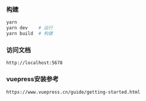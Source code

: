 ### 构建
``` bash
yarn
yarn dev    # 运行
yarn build  # 构建
```

### 访问文档
```
http://localhost:5678
```

### vuepress安装参考
``` 
https://www.vuepress.cn/guide/getting-started.html
``` 